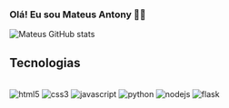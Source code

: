 ### Olá! Eu sou Mateus Antony 👍🏼

![Mateus GitHub stats](https://github-readme-stats.vercel.app/api?username=MateusAntony&show_icons=true&theme=radical)

## Tecnologias
<div style="display: inline_block"> <br/>
    <img aling="center" alt="html5" src= https://img.shields.io/badge/HTML5-E34F26?style=for-the-badge&logo=html5&logoColor=white>
   <img aling="center" alt="css3" src= https://img.shields.io/badge/CSS3-1572B6?style=for-the-badge&logo=css3&logoColor=white>
   <img aling="center" alt="javascript" src= https://img.shields.io/badge/JavaScript-F7DF1E?style=for-the-badge&logo=javascript&logoColor=black>
   <img aling="center" alt="python" src= https://img.shields.io/badge/Python-3776AB?style=for-the-badge&logo=python&logoColor=white>
   <img aling="center" alt="nodejs" src= https://img.shields.io/badge/Node.js-43853D?style=for-the-badge&logo=node.js&logoColor=white>
   <img aling="center" alt="flask" src= https://img.shields.io/badge/Flask-000000?style=for-the-badge&logo=flask&logoColor=white>
</div>
